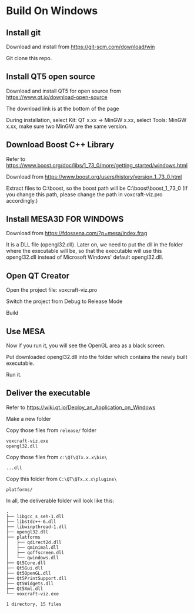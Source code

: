 # Build On Windows

## Install git

Download and install from https://git-scm.com/download/win

Git clone this repo.

## Install QT5 open source

Download and install QT5 for open source from https://www.qt.io/download-open-source

The download link is at the bottom of the page

During installation, select Kit: QT x.xx -> MinGW x.xx, select Tools: MinGW x.xx, make sure two MinGW are the same version.

## Download Boost C++ Library

Refer to https://www.boost.org/doc/libs/1_73_0/more/getting_started/windows.html

Download from https://www.boost.org/users/history/version_1_73_0.html

Extract files to C:\boost\, so the boost path will be C:\boost\boost_1_73_0 (If you change this path, please change the path in voxcraft-viz.pro accordingly.)

## Install MESA3D FOR WINDOWS

Download from https://fdossena.com/?p=mesa/index.frag

It is a DLL file (opengl32.dll). Later on, we need to put the dll in the folder where the executable will be, so that the executable will use this opengl32.dll instead of Microsoft Windows' default opengl32.dll.

## Open QT Creator

Open the project file: voxcraft-viz.pro

Switch the project from Debug to Release Mode

Build

## Use MESA

Now if you run it, you will see the OpenGL area as a black screen.

Put downloaded opengl32.dll into the folder which contains the newly built executable.

Run it.

## Deliver the executable

Refer to https://wiki.qt.io/Deploy_an_Application_on_Windows

Make a new folder

Copy those files from `release/` folder
```
voxcraft-viz.exe
opengl32.dll
```

Copy those files from `c:\QT\QTx.x.x\bin\`
```
...dll
```

Copy this folder from `C:\QT\QTx.x.x\plugins\`
```
platforms/
```

In all, the deliverable folder will look like this:
```
.
├── libgcc_s_seh-1.dll
├── libstdc++-6.dll
├── libwinpthread-1.dll
├── opengl32.dll
├── platforms
│   ├── qdirect2d.dll
│   ├── qminimal.dll
│   ├── qoffscreen.dll
│   └── qwindows.dll
├── Qt5Core.dll
├── Qt5Gui.dll
├── Qt5OpenGL.dll
├── Qt5PrintSupport.dll
├── Qt5Widgets.dll
├── Qt5Xml.dll
└── voxcraft-viz.exe

1 directory, 15 files
```